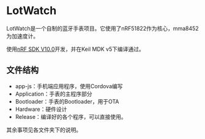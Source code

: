 # LotWatch

LotWatch是一个自制的蓝牙手表项目。它使用了nRF51822作为核心，mma8452为加速度计。

使用[nRF SDK V10.0](https://developer.nordicsemi.com/nRF5_SDK/nRF51_SDK_v10.x.x/nRF51_SDK_10.0.0_dc26b5e.zip)开发，并在Keil MDK v5下编译通过。

## 文件结构

- app-js：手机端应用程序，使用Cordova编写
- Application：手表的主程序部分
- Bootloader：手表的Bootloader，用于OTA
- Hardware：硬件设计
- Release：编译好的各个程序，可以直接使用。

其余事项见各文件夹下的说明。